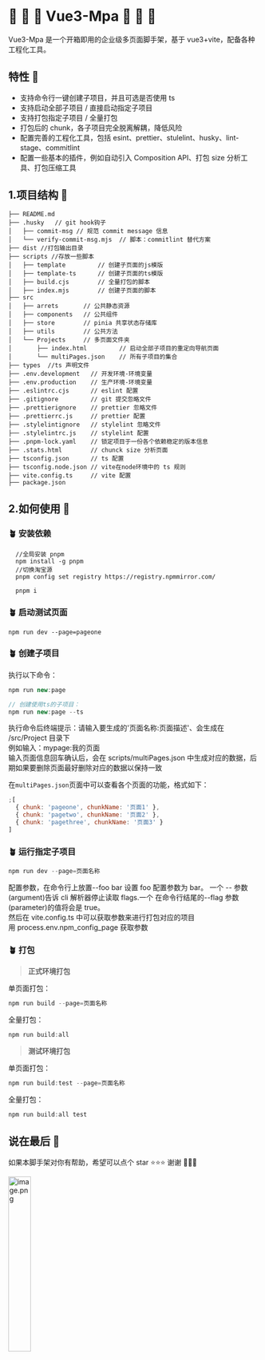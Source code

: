 # 🎉 🎉 🎉 Vue3-Mpa 🎉 🎉 🎉

Vue3-Mpa 是一个开箱即用的企业级多页面脚手架，基于 vue3+vite，配备各种工程化工具。

## 特性 🌼

- 支持命令行一键创建子项目，并且可选是否使用 ts
- 支持启动全部子项目 / 直接启动指定子项目
- 支持打包指定子项目 / 全量打包
- 打包后的 chunk，各子项目完全脱离解耦，降低风险
- 配置完善的工程化工具，包括 esint、prettier、stulelint、husky、lint-stage、commitlint
- 配置一些基本的插件，例如自动引入 Composition API、打包 size 分析工具、打包压缩工具

## 1.项目结构 📖

```
├── README.md
├── .husky   // git hook钩子
│   ├── commit-msg // 规范 commit message 信息
│   └── verify-commit-msg.mjs  // 脚本：commitlint 替代方案
├── dist //打包输出目录
├── scripts //存放一些脚本
│   ├── template         // 创建子页面的js模版
│   ├── template-ts      // 创建子页面的ts模版
│   ├── build.cjs        // 全量打包的脚本
│   ├── index.mjs        // 创建子页面的脚本
├── src
│   ├── arrets       // 公共静态资源
│   ├── components   // 公共组件
│   ├── store        // pinia 共享状态存储库
│   ├── utils        // 公共方法
│   └── Projects     // 多页面文件夹
│       ├── index.html         // 启动全部子项目的重定向导航页面
│       └── multiPages.json    // 所有子项目的集合
├── types  //ts 声明文件
├── .env.development   // 开发环境-环境变量
├── .env.production    // 生产环境-环境变量
├── .eslintrc.cjs      // eslint 配置
├── .gitignore         // git 提交忽略文件
├── .prettierignore    // prettier 忽略文件
├── .prettierrc.js     // prettier 配置
├── .stylelintignore   // stylelint 忽略文件
├── .stylelintrc.js    // stylelint 配置
├── .pnpm-lock.yaml    // 锁定项目于一份各个依赖稳定的版本信息
├── .stats.html        // chunck size 分析页面
├── tsconfig.json      // ts 配置
├── tsconfig.node.json // vite在node环境中的 ts 规则
├── vite.config.ts     // vite 配置
├── package.json

```

## 2.如何使用 🔑

### 🪴 安装依赖

```
  //全局安装 pnpm
  npm install -g pnpm
  //切换淘宝源
  pnpm config set registry https://registry.npmmirror.com/

  pnpm i
```

### 🪴 启动测试页面

```
npm run dev --page=pageone
```

### 🪴 创建子项目

执行以下命令：

```js
npm run new:page

// 创建使用ts的子项目：
npm run new:page --ts
```

执行命令后终端提示：请输入要生成的'页面名称:页面描述'、会生成在 /src/Project 目录下  
例如输入：mypage:我的页面  
输入页面信息回车确认后，会在 scripts/multiPages.json 中生成对应的数据，后期如果要删除页面最好删除对应的数据以保持一致

在`multiPages.json`页面中可以查看各个页面的功能，格式如下：

```js
;[
  { chunk: 'pageone', chunkName: '页面1' },
  { chunk: 'pagetwo', chunkName: '页面2' },
  { chunk: 'pagethree', chunkName: '页面3' }
]
```

### 🪴 运行指定子项目

```js
npm run dev --page=页面名称
```

配置参数，在命令行上放置--foo bar 设置 foo 配置参数为 bar。 一个 -- 参数(argument)告诉 cli 解析器停止读取 flags.一个 在命令行结尾的--flag 参数(parameter)的值将会是 true。  
然后在 vite.config.ts 中可以获取参数来进行打包对应的项目  
用 process.env.npm_config_page 获取参数

### 🪴 打包

> **正式环境打包**

单页面打包：

```js
npm run build --page=页面名称
```

全量打包：

```js
npm run build:all
```

> **测试环境打包**

单页面打包：

```js
npm run build:test --page=页面名称
```

全量打包：

```js
npm run build:all test
```

## 说在最后 💝

如果本脚手架对你有帮助，希望可以点个 star ⭐️⭐️⭐️ 谢谢 🌹🌹🌹

<img src="https://web-abin.gitee.io/abin-web/assets/qq-code-30f0f86d.jpeg" alt="image.png" width="30%" />
